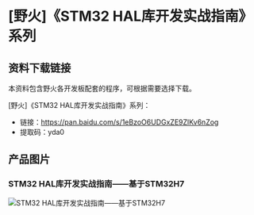 [](index)

# [野火]《STM32 HAL库开发实战指南》系列
## 资料下载链接
本资料包含野火各开发板配套的程序，可根据需要选择下载。


[野火]《STM32 HAL库开发实战指南》系列：
* 链接：https://pan.baidu.com/s/1eBzoO6UDGxZE9ZlKv6nZog 
* 提取码：yda0 



## 产品图片

### STM32 HAL库开发实战指南——基于STM32H7
![STM32 HAL库开发实战指南——基于STM32H7](https://raw.githubusercontent.com/wiki/Embdefire/products/images/野火开源图书专栏/STM32-HAL库开发实战指南——基于STM32H7.jpg)